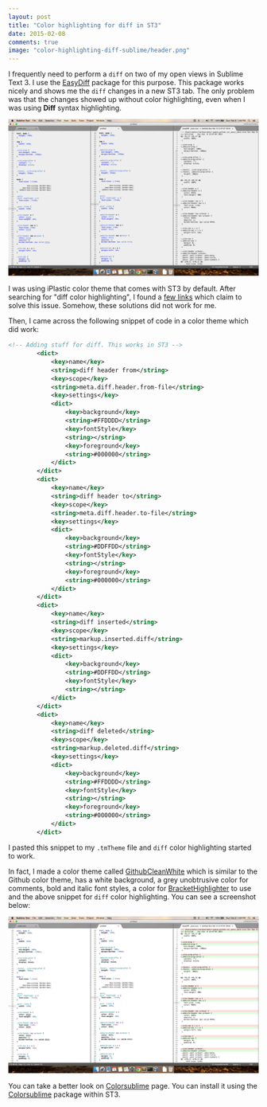 ```yaml
---
layout: post
title: "Color highlighting for diff in ST3"
date: 2015-02-08
comments: true
image: "color-highlighting-diff-sublime/header.png"
---
```


I frequently need to perform a `diff` on two of my open views in Sublime Text 3. I use the [EasyDiff](https://github.com/facelessuser/EasyDiff) package for this purpose. This package works nicely and shows me the `diff` changes in a new ST3 tab. The only problem was that the changes showed up without color highlighting, even when I was using **Diff** syntax highlighting.

![No color highlighting using iPlastic theme](/assets/color-highlighting-diff-sublime/easydiff-st3-iplastic.png)

I was using iPlastic color theme that comes with ST3 by default. After searching for "diff color highlighting", I found a [few links](https://github.com/kemayo/sublime-text-git/issues/169) which claim to solve this issue. Somehow, these solutions did not work for me.

Then, I came across the following snippet of code in a color theme which did work:

```xml
<!-- Adding stuff for diff. This works in ST3 -->
        <dict>
            <key>name</key>
            <string>diff header from</string>
            <key>scope</key>
            <string>meta.diff.header.from-file</string>
            <key>settings</key>
            <dict>
                <key>background</key>
                <string>#FFDDDD</string>
                <key>fontStyle</key>
                <string></string>
                <key>foreground</key>
                <string>#000000</string>
            </dict>
        </dict>
        <dict>
            <key>name</key>
            <string>diff header to</string>
            <key>scope</key>
            <string>meta.diff.header.to-file</string>
            <key>settings</key>
            <dict>
                <key>background</key>
                <string>#DDFFDD</string>
                <key>fontStyle</key>
                <string></string>
                <key>foreground</key>
                <string>#000000</string>
            </dict>
        </dict>
        <dict>
            <key>name</key>
            <string>diff inserted</string>
            <key>scope</key>
            <string>markup.inserted.diff</string>
            <key>settings</key>
            <dict>
                <key>background</key>
                <string>#DDFFDD</string>
                <key>fontStyle</key>
                <string></string>
            </dict>
        </dict>
        <dict>
            <key>name</key>
            <string>diff deleted</string>
            <key>scope</key>
            <string>markup.deleted.diff</string>
            <key>settings</key>
            <dict>
                <key>background</key>
                <string>#FFDDDD</string>
                <key>fontStyle</key>
                <string></string>
                <key>foreground</key>
                <string>#000000</string>
            </dict>
        </dict>

```

I pasted this snippet to my `.tmTheme` file and `diff` color highlighting started to work.

In fact, I made a color theme called [GithubCleanWhite](http://colorsublime.com/theme/GitHubCleanWhite) which is similar to the Github color theme, has a white background, a grey unobtrusive color for comments, bold and italic font styles, a color for [BracketHighlighter](https://github.com/facelessuser/BracketHighlighter) to use and the above snippet for `diff` color highlighting. You can see a screenshot below:

![Color highlighting using GithubCleanWhite theme](/assets/color-highlighting-diff-sublime/easydiff-st3-githubcleanwhite.png)


You can take a better look on [Colorsublime](http://colorsublime.com/theme/GitHubCleanWhite) page. You can install it using the [Colorsublime](https://github.com/Colorsublime/Colorsublime-Plugin) package within ST3.

